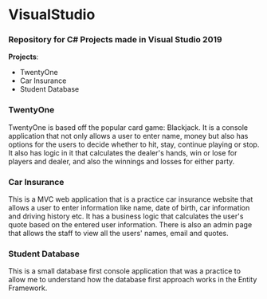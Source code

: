# VisualStudio
### Repository for C# Projects made in Visual Studio 2019 ###

**Projects**: 
- TwentyOne
- Car Insurance
- Student Database


### TwentyOne ###
TwentyOne is based off the popular card game: Blackjack. It is a console application that not only allows a user to enter name, money but also has options for the users to decide whether to hit, stay, continue playing or stop. It also has logic in it that calculates the dealer's hands, win or lose for players and dealer, and also the winnings and losses for either party. 

### Car Insurance ###
This is a MVC web application that is a practice car insurance website that allows a user to enter information like name, date of birth, car information and driving history etc. It has a business logic that calculates the user's quote based on the entered user information. There is also an admin page that allows the staff to view all the users' names, email and quotes.

### Student Database ###
This is a small database first console application that was a practice to allow me to understand how the database first approach works in the Entity Framework. 
